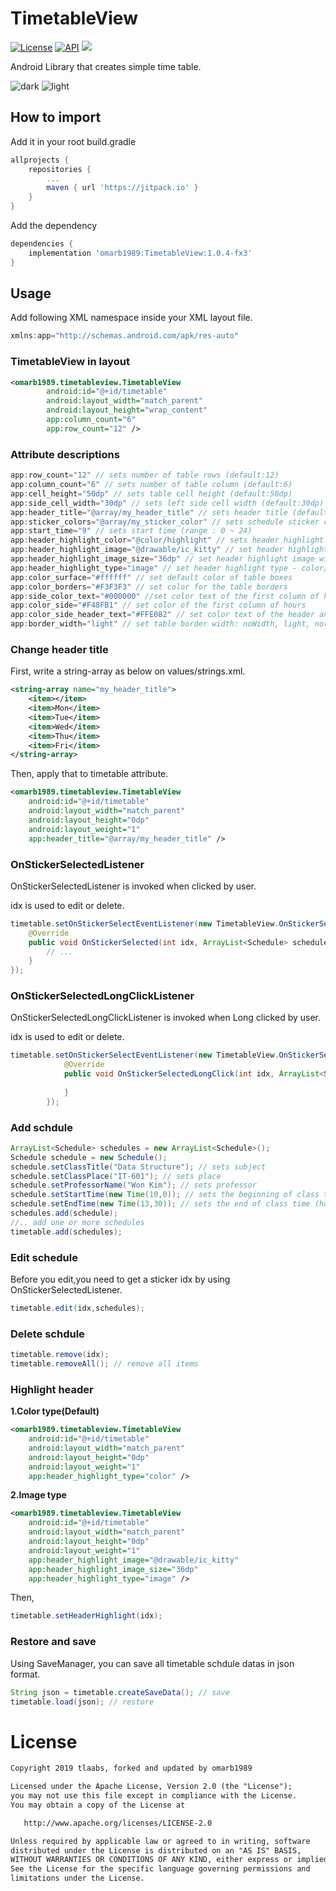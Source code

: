 # TimetableView
[![License](https://img.shields.io/badge/License-Apache%202.0-blue.svg)](https://opensource.org/licenses/Apache-2.0)
[![API](https://img.shields.io/badge/API-19%2B-brightgreen.svg?style=flat)](https://android-arsenal.com/api?level=19)
[![](https://jitpack.io/v/omarb1989/TimetableView.svg)](https://jitpack.io/#omarb1989/TimetableView)

Android Library that creates simple time table.

![dark](https://user-images.githubusercontent.com/9026030/128323499-f8562b86-8f18-4cc3-a6b5-3165b03ad88b.jpg)
![light](https://user-images.githubusercontent.com/9026030/128323528-678ceab1-4dd8-40e1-a09b-e66b98ed0343.jpg)



## How to import
Add it in your root build.gradle
```gradle
allprojects {
	repositories {
		...
		maven { url 'https://jitpack.io' }
	}
}
```
Add the dependency
```gradle
dependencies {
	implementation 'omarb1989:TimetableView:1.0.4-fx3'
}
```

## Usage
Add following XML namespace inside your XML layout file.

```gradle
xmlns:app="http://schemas.android.com/apk/res-auto"
```

### TimetableView in layout
```xml
<omarb1989.timetableview.TimetableView
        android:id="@+id/timetable"
        android:layout_width="match_parent"
        android:layout_height="wrap_content"
        app:column_count="6"
        app:row_count="12" />
```

### Attribute descriptions
```gradle
app:row_count="12" // sets number of table rows (default:12)
app:column_count="6" // sets number of table column (default:6)
app:cell_height="50dp" // sets table cell height (default:50dp)
app:side_cell_width="30dp" // sets left side cell width (default:30dp)
app:header_title="@array/my_header_title" // sets header title (default:eng)
app:sticker_colors="@array/my_sticker_color" // sets schedule sticker colors
app:start_time="9" // sets start time (range : 0 ~ 24)
app:header_highlight_color="@color/highlight" // sets header highlight color (default : #74a4f3)
app:header_highlight_image="@drawable/ic_kitty" // set header highlight image src
app:header_highlight_image_size="36dp" // set header highlight image width,height(square)
app:header_highlight_type="image" // set header highlight type - color/image (default : color)
app:color_surface="#ffffff" // set default color of table boxes
app:color_borders="#F3F3F3" // set color for the table borders
app:side_color_text="#000000" //set color text of the first column of hours
app:color_side="#F48FB1" // set color of the first column of hours
app:color_side_header_text="#FFE082" // set color text of the header and the first column of hours
app:border_width="light" // set table border width: noWidth, light, normal, thick, extra thick
```

### Change header title
First, write a string-array as below on values/strings.xml. 
```xml
<string-array name="my_header_title">
    <item></item>
    <item>Mon</item>
    <item>Tue</item>
    <item>Wed</item>
    <item>Thu</item>
    <item>Fri</item>
</string-array>
```
Then, apply that to timetable attribute.
```xml
<omarb1989.timetableview.TimetableView
    android:id="@+id/timetable"
    android:layout_width="match_parent"
    android:layout_height="0dp"
    android:layout_weight="1"
    app:header_title="@array/my_header_title" />
```

### OnStickerSelectedListener
OnStickerSelectedListener is invoked when clicked by user.

idx is used to edit or delete. 
```java
timetable.setOnStickerSelectEventListener(new TimetableView.OnStickerSelectedListener() {
    @Override
    public void OnStickerSelected(int idx, ArrayList<Schedule> schedules) {
        // ...
    }
});
```
### OnStickerSelectedLongClickListener
OnStickerSelectedLongClickListener is invoked when Long clicked by user.

idx is used to edit or delete. 
```java
timetable.setOnStickerSelectEventListener(new TimetableView.OnStickerSelectedLongClickListener() {
            @Override
            public void OnStickerSelectedLongClick(int idx, ArrayList<Schedule> schedules) {
                
            }
        });
```
### Add schdule
```java
ArrayList<Schedule> schedules = new ArrayList<Schedule>();
Schedule schedule = new Schedule();
schedule.setClassTitle("Data Structure"); // sets subject
schedule.setClassPlace("IT-601"); // sets place
schedule.setProfessorName("Won Kim"); // sets professor
schedule.setStartTime(new Time(10,0)); // sets the beginning of class time (hour,minute)
schedule.setEndTime(new Time(13,30)); // sets the end of class time (hour,minute)
schedules.add(schedule);
//.. add one or more schedules
timetable.add(schedules);
```

### Edit schedule
Before you edit,you need to get a sticker idx by using OnStickerSelectedListener.
```java
timetable.edit(idx,schedules);
```

### Delete schdule
```java
timetable.remove(idx);
timetable.removeAll(); // remove all items
```

### Highlight header
**1.Color type(Default)**
```xml
<omarb1989.timetableview.TimetableView
    android:id="@+id/timetable"
    android:layout_width="match_parent"
    android:layout_height="0dp"
    android:layout_weight="1"
    app:header_highlight_type="color" />
```
**2.Image type**
```xml
<omarb1989.timetableview.TimetableView
    android:id="@+id/timetable"
    android:layout_width="match_parent"
    android:layout_height="0dp"
    android:layout_weight="1"
    app:header_highlight_image="@drawable/ic_kitty"
    app:header_highlight_image_size="36dp"
    app:header_highlight_type="image" />
```
Then,
```java
timetable.setHeaderHighlight(idx);
```

### Restore and save
Using SaveManager, you can save all timetable schdule datas in json format.
```java
String json = timetable.createSaveData(); // save
timetable.load(json); // restore
```

# License
```xml
Copyright 2019 tlaabs, forked and updated by omarb1989

Licensed under the Apache License, Version 2.0 (the "License");
you may not use this file except in compliance with the License.
You may obtain a copy of the License at

   http://www.apache.org/licenses/LICENSE-2.0

Unless required by applicable law or agreed to in writing, software
distributed under the License is distributed on an "AS IS" BASIS,
WITHOUT WARRANTIES OR CONDITIONS OF ANY KIND, either express or implied.
See the License for the specific language governing permissions and
limitations under the License.
```
